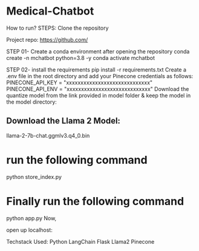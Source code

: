 # Medical-Chatbot
How to run?
STEPS:
Clone the repository

Project repo: https://github.com/

STEP 01- Create a conda environment after opening the repository
conda create -n mchatbot python=3.8 -y
conda activate mchatbot

STEP 02- install the requirements
pip install -r requirements.txt
Create a .env file in the root directory and add your Pinecone credentials as follows:
PINECONE_API_KEY = "xxxxxxxxxxxxxxxxxxxxxxxxxxxxx"
PINECONE_API_ENV = "xxxxxxxxxxxxxxxxxxxxxxxxxxxxx"
Download the quantize model from the link provided in model folder & keep the model in the model directory:
## Download the Llama 2 Model:

llama-2-7b-chat.ggmlv3.q4_0.bin


# run the following command
python store_index.py
# Finally run the following command
python app.py
Now,

open up localhost:

Techstack Used:
Python
LangChain
Flask
Llama2
Pinecone
